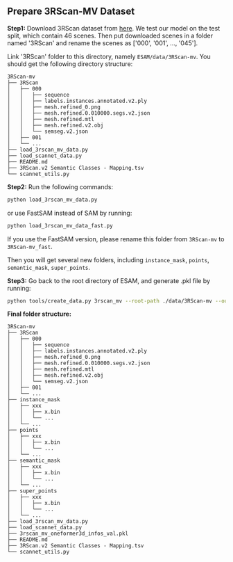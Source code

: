 ## Prepare 3RScan-MV Dataset
**Step1:** Download 3RScan dataset from [here](https://github.com/WaldJohannaU/3RScan?tab=readme-ov-file). We test our model on the test split, which contain 46 scenes. Then put downloaded scenes in a folder named '3RScan' and rename the scenes as ['000', '001', ..., '045'].

Link '3RScan' folder to this directory, namely  `ESAM/data/3RScan-mv`. You should get the following directory structure:
```
3RScan-mv
├── 3RScan
│   ├── 000
│   │   ├── sequence
│   │   ├── labels.instances.annotated.v2.ply
│   │   ├── mesh.refined_0.png
│   │   ├── mesh.refined.0.010000.segs.v2.json
│   │   ├── mesh.refined.mtl
│   │   ├── mesh.refined.v2.obj
│   │   └── semseg.v2.json
│   ├── 001
│   └── ...
├── load_3rscan_mv_data.py
├── load_scannet_data.py
├── README.md
├── 3RScan.v2 Semantic Classes - Mapping.tsv
└── scannet_utils.py
```

**Step2:** Run the following commands:
```bash
python load_3rscan_mv_data.py
```
or use FastSAM instead of SAM by running:
```bash
python load_3rscan_mv_data_fast.py
```
If you use the FastSAM version, please rename this folder from `3RScan-mv` to `3RScan-mv_fast`.

Then you will get several new folders, including `instance_mask`, `points`, `semantic_mask`, `super_points`.


**Step3:** Go back to the root directory of ESAM, and generate .pkl file by running:
```bash
python tools/create_data.py 3rscan_mv --root-path ./data/3RScan-mv --out-dir ./data/3RScan-mv --extra-tag 3rscan_mv
```

**Final folder structure:**
``` 
3RScan-mv
├── 3RScan
│   ├── 000
│   │   ├── sequence
│   │   ├── labels.instances.annotated.v2.ply
│   │   ├── mesh.refined_0.png
│   │   ├── mesh.refined.0.010000.segs.v2.json
│   │   ├── mesh.refined.mtl
│   │   ├── mesh.refined.v2.obj
│   │   └── semseg.v2.json
│   ├── 001
│   └── ...
├── instance_mask
│   ├── xxx
│   │   ├── x.bin
│   │   └── ...
│   └── ...
├── points
│   ├── xxx
│   │   ├── x.bin
│   │   └── ...
│   └── ...
├── semantic_mask
│   ├── xxx
│   │   ├── x.bin
│   │   └── ...
│   └── ...
├── super_points
│   ├── xxx
│   │   ├── x.bin
│   │   └── ...
│   └── ...
├── load_3rscan_mv_data.py
├── load_scannet_data.py
├── 3rscan_mv_oneformer3d_infos_val.pkl
├── README.md
├── 3RScan.v2 Semantic Classes - Mapping.tsv
└── scannet_utils.py
```
